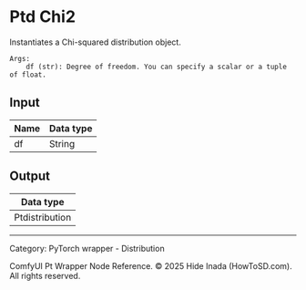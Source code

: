 # Ptd Chi2
Instantiates a Chi-squared distribution object.

    Args:
        df (str): Degree of freedom. You can specify a scalar or a tuple of float.

## Input
| Name | Data type |
|---|---|
| df | String |

## Output
| Data type |
|---|
| Ptdistribution |

<HR>
Category: PyTorch wrapper - Distribution

ComfyUI Pt Wrapper Node Reference. © 2025 Hide Inada (HowToSD.com). All rights reserved.
